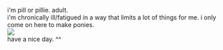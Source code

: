 i'm pill or pillie. adult.
<br>
i'm chronically ill/fatigued in a way that limits a lot of things for me.
i only come on here to make ponies.
<br>
<img src="https://files.catbox.moe/x0zck0.gif">
<br>
have a nice day. ^^
